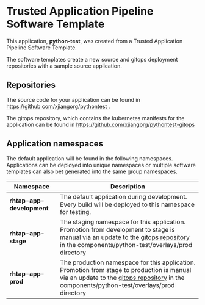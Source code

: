 # Trusted Application Pipeline Software Template

This application, **python-test**, was created from a Trusted Application Pipeline Software Template.

The software templates create a new source and gitops deployment repositories with a sample source application. 

## Repositories

The source code for your application can be found in [https://github.com/xjiangorg/pythontest ](https://github.com/xjiangorg/pythontest ).
 
The gitops repository, which contains the kubernetes manifests for the application can be found in 
[https://github.com/xjiangorg/pythontest-gitops ](https://github.com/xjiangorg/pythontest-gitops ) 

## Application namespaces 

The default application will be found in the following namespaces. Applications can be deployed into unique namespaces or multiple software templates can also bet generated into the same group namespaces.  

|  Namespace   |  Description   |  
| -------- | -------- |   
| **rhtap-app-development** | The default application during development. Every build will be deployed to this namespace for testing. | 
| **rhtap-app-stage** | The staging namespace for this application. Promotion from development to stage is manual via an update to the [gitops repository](https://github.com/xjiangorg/pythontest-gitops ) in the components/python-test/overlays/prod directory |  
| **rhtap-app-prod** | The production namespace for this application. Promotion from stage to production is manual via an update to the [gitops repository](https://github.com/xjiangorg/pythontest-gitops ) in the components/python-test/overlays/prod directory | 